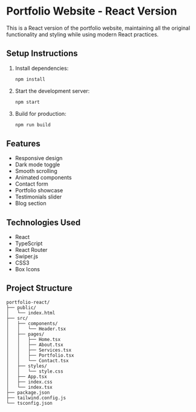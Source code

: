 # Portfolio Website - React Version

This is a React version of the portfolio website, maintaining all the original functionality and styling while using modern React practices.

## Setup Instructions

1. Install dependencies:
   ```bash
   npm install
   ```

2. Start the development server:
   ```bash
   npm start
   ```

3. Build for production:
   ```bash
   npm run build
   ```

## Features

- Responsive design
- Dark mode toggle
- Smooth scrolling
- Animated components
- Contact form
- Portfolio showcase
- Testimonials slider
- Blog section

## Technologies Used

- React
- TypeScript
- React Router
- Swiper.js
- CSS3
- Box Icons

## Project Structure

```
portfolio-react/
├── public/
│   └── index.html
├── src/
│   ├── components/
│   │   └── Header.tsx
│   ├── pages/
│   │   ├── Home.tsx
│   │   ├── About.tsx
│   │   ├── Services.tsx
│   │   ├── Portfolio.tsx
│   │   └── Contact.tsx
│   ├── styles/
│   │   └── style.css
│   ├── App.tsx
│   ├── index.css
│   └── index.tsx
├── package.json
├── tailwind.config.js
└── tsconfig.json
``` 
